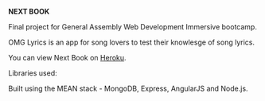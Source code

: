 <strong>NEXT BOOK</strong>

Final project for General Assembly Web Development Immersive bootcamp.

OMG Lyrics is an app for song lovers to test their knowlesge of song lyrics.

You can view Next Book on [Heroku](https://omglyrics.herokuapp.com).

Libraries used:

Built using the MEAN stack - MongoDB, Express, AngularJS and Node.js.
